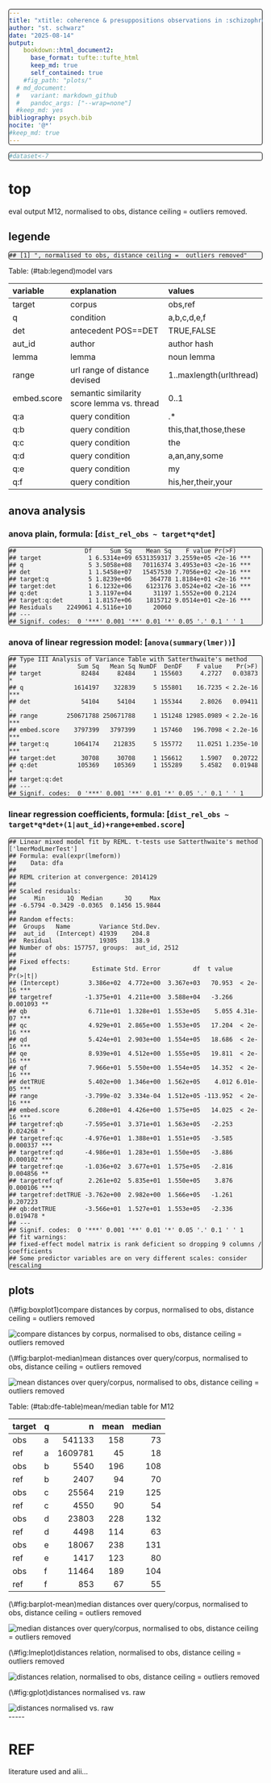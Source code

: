 ```yaml
---
title: "xtitle: coherence & presuppositions observations in :schizophrenia: threads"
author: "st. schwarz"
date: "2025-08-14"
output: 
    bookdown::html_document2:
      base_format: tufte::tufte_html
      keep_md: true
      self_contained: true
    #fig_path: "plots/"
  # md_document:
  #   variant: markdown_github
  #   pandoc_args: ["--wrap=none"]
  #keep_md: yes
bibliography: psych.bib
nocite: '@*'
#keep_md: true
---
```




<style type="text/css">
/*table {
  width: 100% !important;
  
}*/
pre {
border: 1px solid black;
border-radius: 0.25rem;
background-color: rgba(0, 0, 0, 0.04);

}
</style>


``` r
#dataset<-7
```



# top
eval output M12, normalised to obs, distance ceiling =  outliers removed.

## legende

```
## [1] ", normalised to obs, distance ceiling =  outliers removed"
```



Table: (\#tab:legend)model vars

|variable    |explanation                                |values                  |
|:-----------|:------------------------------------------|:-----------------------|
|target      |corpus                                     |obs,ref                 |
|q           |condition                                  |a,b,c,d,e,f             |
|det         |antecedent POS==DET                        |TRUE,FALSE              |
|aut_id      |author                                     |author hash             |
|lemma       |lemma                                      |noun lemma              |
|range       |url range of distance devised              |1..maxlength(urlthread) |
|embed.score |semantic similarity score lemma vs. thread |0..1                    |
|q:a         |query condition                            |.*                      |
|q:b         |query condition                            |this,that,those,these   |
|q:c         |query condition                            |the                     |
|q:d         |query condition                            |a,an,any,some           |
|q:e         |query condition                            |my                      |
|q:f         |query condition                            |his,her,their,your      |

## anova analysis
### anova plain, formula: [``` dist_rel_obs ~ target*q*det ```]

```
##                   Df     Sum Sq    Mean Sq    F value Pr(>F)    
## target             1 6.5314e+09 6531359317 3.2559e+05 <2e-16 ***
## q                  5 3.5058e+08   70116374 3.4953e+03 <2e-16 ***
## det                1 1.5458e+07   15457530 7.7056e+02 <2e-16 ***
## target:q           5 1.8239e+06     364778 1.8184e+01 <2e-16 ***
## target:det         1 6.1232e+06    6123176 3.0524e+02 <2e-16 ***
## q:det              1 3.1197e+04      31197 1.5552e+00 0.2124    
## target:q:det       1 1.8157e+06    1815712 9.0514e+01 <2e-16 ***
## Residuals    2249061 4.5116e+10      20060                      
## ---
## Signif. codes:  0 '***' 0.001 '**' 0.01 '*' 0.05 '.' 0.1 ' ' 1
```

### anova of linear regression model: [`anova(summary(lmer))`]


```
## Type III Analysis of Variance Table with Satterthwaite's method
##                 Sum Sq   Mean Sq NumDF  DenDF    F value    Pr(>F)    
## target           82484     82484     1 155603     4.2727   0.03873 *  
## q              1614197    322839     5 155801    16.7235 < 2.2e-16 ***
## det              54104     54104     1 155344     2.8026   0.09411 .  
## range        250671788 250671788     1 151248 12985.0989 < 2.2e-16 ***
## embed.score    3797399   3797399     1 157460   196.7098 < 2.2e-16 ***
## target:q       1064174    212835     5 155772    11.0251 1.235e-10 ***
## target:det       30708     30708     1 156612     1.5907   0.20722    
## q:det           105369    105369     1 155289     5.4582   0.01948 *  
## target:q:det                                                          
## ---
## Signif. codes:  0 '***' 0.001 '**' 0.01 '*' 0.05 '.' 0.1 ' ' 1
```

### linear regression coefficients, formula: [``` dist_rel_obs ~ target*q*det+(1|aut_id)+range+embed.score ```]

```
## Linear mixed model fit by REML. t-tests use Satterthwaite's method ['lmerModLmerTest']
## Formula: eval(expr(lmeform))
##    Data: dfa
## 
## REML criterion at convergence: 2014129
## 
## Scaled residuals: 
##     Min      1Q  Median      3Q     Max 
## -6.5794 -0.3429 -0.0365  0.1456 15.9844 
## 
## Random effects:
##  Groups   Name        Variance Std.Dev.
##  aut_id   (Intercept) 41939    204.8   
##  Residual             19305    138.9   
## Number of obs: 157757, groups:  aut_id, 2512
## 
## Fixed effects:
##                     Estimate Std. Error         df  t value Pr(>|t|)    
## (Intercept)        3.386e+02  4.772e+00  3.367e+03   70.953  < 2e-16 ***
## targetref         -1.375e+01  4.211e+00  3.588e+04   -3.266 0.001093 ** 
## qb                 6.711e+01  1.328e+01  1.553e+05    5.055 4.31e-07 ***
## qc                 4.929e+01  2.865e+00  1.553e+05   17.204  < 2e-16 ***
## qd                 5.424e+01  2.903e+00  1.554e+05   18.686  < 2e-16 ***
## qe                 8.939e+01  4.512e+00  1.555e+05   19.811  < 2e-16 ***
## qf                 7.966e+01  5.550e+00  1.554e+05   14.352  < 2e-16 ***
## detTRUE            5.402e+00  1.346e+00  1.562e+05    4.012 6.01e-05 ***
## range             -3.799e-02  3.334e-04  1.512e+05 -113.952  < 2e-16 ***
## embed.score        6.208e+01  4.426e+00  1.575e+05   14.025  < 2e-16 ***
## targetref:qb      -7.595e+01  3.371e+01  1.563e+05   -2.253 0.024268 *  
## targetref:qc      -4.976e+01  1.388e+01  1.551e+05   -3.585 0.000337 ***
## targetref:qd      -4.986e+01  1.283e+01  1.550e+05   -3.886 0.000102 ***
## targetref:qe      -1.036e+02  3.677e+01  1.575e+05   -2.816 0.004856 ** 
## targetref:qf       2.261e+02  5.835e+01  1.550e+05    3.876 0.000106 ***
## targetref:detTRUE -3.762e+00  2.982e+00  1.566e+05   -1.261 0.207223    
## qb:detTRUE        -3.566e+01  1.527e+01  1.553e+05   -2.336 0.019478 *  
## ---
## Signif. codes:  0 '***' 0.001 '**' 0.01 '*' 0.05 '.' 0.1 ' ' 1
## fit warnings:
## fixed-effect model matrix is rank deficient so dropping 9 columns / coefficients
## Some predictor variables are on very different scales: consider rescaling
```

## plots
<div class="figure">
<p class="caption">(\#fig:boxplot1)compare distances by corpus, normalised to obs, distance ceiling =  outliers removed</p><img src="poster-ext_files/figure-html/boxplot1-1.png" alt="compare distances by corpus, normalised to obs, distance ceiling =  outliers removed"  /></div>

<div class="figure">
<p class="caption">(\#fig:barplot-median)mean distances over query/corpus, normalised to obs, distance ceiling =  outliers removed</p><img src="poster-ext_files/figure-html/barplot-median-1.png" alt="mean distances over query/corpus, normalised to obs, distance ceiling =  outliers removed"  /></div>



Table: (\#tab:dfe-table)mean/median table for M12

|target |q  |       n| mean| median|
|:------|:--|-------:|----:|------:|
|obs    |a  |  541133|  158|     73|
|ref    |a  | 1609781|   45|     18|
|obs    |b  |    5540|  196|    108|
|ref    |b  |    2407|   94|     70|
|obs    |c  |   25564|  219|    125|
|ref    |c  |    4550|   90|     54|
|obs    |d  |   23803|  228|    132|
|ref    |d  |    4498|  114|     63|
|obs    |e  |   18067|  238|    131|
|ref    |e  |    1417|  123|     80|
|obs    |f  |   11464|  189|    104|
|ref    |f  |     853|   67|     55|


<div class="figure">
<p class="caption">(\#fig:barplot-mean)median distances over query/corpus, normalised to obs, distance ceiling =  outliers removed</p><img src="poster-ext_files/figure-html/barplot-mean-1.png" alt="median distances over query/corpus, normalised to obs, distance ceiling =  outliers removed"  /></div>

<div class="figure">
<p class="caption">(\#fig:lmeplot)distances relation, normalised to obs, distance ceiling =  outliers removed</p><img src="poster-ext_files/figure-html/lmeplot-1.png" alt="distances relation, normalised to obs, distance ceiling =  outliers removed"  /></div>

<div class="figure">
<p class="caption">(\#fig:gplot)distances normalised vs. raw</p><img src="poster-ext_files/figure-html/gplot-1.png" alt="distances normalised vs. raw"  /></div>
-----

# REF
literature used and alii...   


